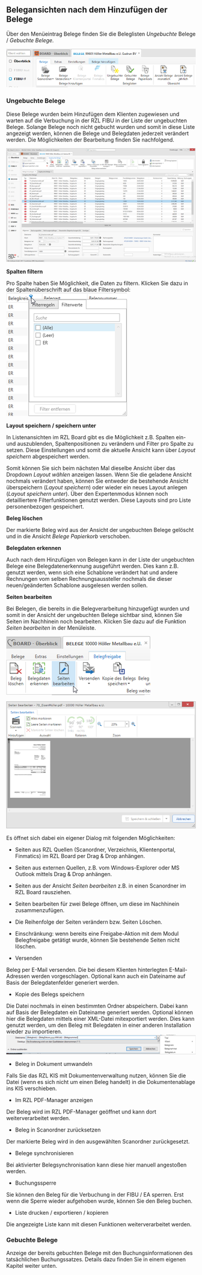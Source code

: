 ## Belegansichten nach dem Hinzufügen der Belege

Über den Menüeintrag Belege finden Sie die Beleglisten *Ungebuchte*
Belege / *Gebuchte Belege.*

![](img/image28.png)

### Ungebuchte Belege

Diese Belege wurden beim Hinzufügen dem Klienten zugewiesen und warten
auf die Verbuchung in der RZL FIBU in der Liste der ungebuchten Belege.
Solange Belege noch nicht gebucht wurden und somit in diese Liste
angezeigt werden, können die Belege und Belegdaten jederzeit verändert
werden. Die Möglichkeiten der Bearbeitung finden Sie nachfolgend.

![](img/image29.png)

**Spalten filtern**

Pro Spalte haben Sie Möglichkeit, die Daten zu filtern. Klicken Sie dazu
in der Spaltenüberschrift auf das blaue Filtersymbol:  
![](img/image30.png)

**Layout speichern / speichern unter**

In Listenansichten im RZL Board gibt es die Möglichkeit z.B. Spalten
ein- und auszublenden, Spaltenpositionen zu verändern und Filter pro
Spalte zu setzen. Diese Einstellungen und somit die aktuelle Ansicht
kann über *Layout speichern* abgespeichert werden.

Somit können Sie sich beim nächsten Mal dieselbe Ansicht über das
Dropdown *Layout wählen* anzeigen lassen. Wenn Sie die geladene Ansicht
nochmals verändert haben, können Sie entweder die bestehende Ansicht
überspeichern (*Layout speichern*) oder wieder ein neues Layout anlegen
(*Layout speichern unter*). Über den Expertenmodus können noch
detailliertere Filterfunktionen genutzt werden. Diese Layouts sind pro
Liste personenbezogen gespeichert.

**Beleg löschen**

Der markierte Beleg wird aus der Ansicht der ungebuchten Belege gelöscht
und in die Ansicht *Belege Papierkorb* verschoben.

**Belegdaten erkennen**

Auch nach dem Hinzufügen von Belegen kann in der Liste der ungebuchten
Belege eine Belegdatenerkennung ausgeführt werden. Dies kann z.B.
genutzt werden, wenn sich eine Schablone verändert hat und andere
Rechnungen vom selben Rechnungsaussteller nochmals die dieser
neuen/geänderten Schablone ausgelesen werden sollen.

**Seiten bearbeiten**

Bei Belegen, die bereits in die Belegverarbeitung hinzugefügt wurden und
somit in der Ansicht der ungebuchten Belege sichtbar sind, können Sie
Seiten im Nachhinein noch bearbeiten. Klicken Sie dazu auf die Funktion
*Seiten bearbeiten* in der Menüleiste.

![](img/image31.png)

![](img/image32.png)

Es öffnet sich dabei ein eigener Dialog mit folgenden Möglichkeiten:

-   Seiten aus RZL Quellen (Scanordner, Verzeichnis, Klientenportal,
    Finmatics) im RZL Board per Drag & Drop anhängen.

-   Seiten aus externen Quellen, z.B. vom Windows-Explorer oder MS
    Outlook mittels Drag & Drop anhängen.

-   Seiten aus der Ansicht *Seiten bearbeiten* z.B. in einen Scanordner
    im RZL Board rausziehen.

-   Seiten bearbeiten für zwei Belege öffnen, um diese im Nachhinein
    zusammenzufügen.

-   Die Reihenfolge der Seiten verändern bzw. Seiten Löschen.

-   Einschränkung: wenn bereits eine Freigabe-Aktion mit dem Modul
    Belegfreigabe getätigt wurde, können Sie bestehende Seiten nicht
    löschen.

<!-- -->

-   Versenden

Beleg per E-Mail versenden. Die bei diesem Klienten hinterlegten
E-Mail-Adressen werden vorgeschlagen. Optional kann auch ein Dateiname
auf Basis der Belegdatenfelder generiert werden.

-   Kopie des Belegs speichern

Die Datei nochmals in einen bestimmten Ordner abspeichern. Dabei kann
auf Basis der Belegdaten ein Dateiname generiert werden. Optional können
hier die Belegdaten mittels einer XML-Datei mitexportiert werden. Dies
kann genutzt werden, um den Beleg mit Belegdaten in einer anderen
Installation wieder zu importieren.  
![](img/image33.png)

-   Beleg in Dokument umwandeln

Falls Sie das RZL KIS mit Dokumentenverwaltung nutzen, können Sie die
Datei (wenn es sich nicht um einen Beleg handelt) in die
Dokumentenablage ins KIS verschieben.

-   Im RZL PDF-Manager anzeigen

Der Beleg wird im RZL PDF-Manager geöffnet und kann dort
weiterverarbeitet werden.

-   Beleg in Scanordner zurücksetzen

Der markierte Beleg wird in den ausgewählten Scanordner zurückgesetzt.

-   Belege synchronisieren

Bei aktivierter Belegsynchronisation kann diese hier manuell angestoßen
werden.

-   Buchungssperre

Sie können den Beleg für die Verbuchung in der FIBU / EA sperren. Erst
wenn die Sperre wieder aufgehoben wurde, können Sie den Beleg buchen.

-   Liste drucken / exportieren / kopieren

Die angezeigte Liste kann mit diesen Funktionen weiterverarbeitet
werden.

### Gebuchte Belege

Anzeige der bereits gebuchten Belege mit den Buchungsinformationen des
tatsächlichen Buchungssatzes. Details dazu finden Sie in einem eigenen
Kapitel weiter unten.
